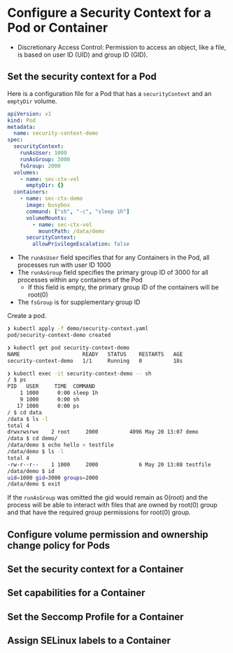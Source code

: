 # Configure a Security Context for a Pod or Container

- Discretionary Access Control: Permission to access an object, like a file, is based on user ID (UID) and group ID (GID).

## Set the security context for a Pod

Here is a configuration file for a Pod that has a `securityContext` and an `emptyDir` volume.

```YAML
apiVersion: v1
kind: Pod
metadata:
  name: security-context-demo
spec:
  securityContext:
    runAsUser: 1000
    runAsGroup: 3000
    fsGroup: 2000
  volumes:
    - name: sec-ctx-vol
      emptyDir: {}
  containers:
    - name: sec-ctx-demo
      image: busybox
      command: ["sh", "-c", "sleep 1h"]
      volumeMounts:
        - name: sec-ctx-vol
          mountPath: /data/demo
      securityContext:
        allowPrivilegeEscalation: false
```

- The `runAsUser` field specifies that for any Containers in the Pod, all processes run with user ID 1000
- The `runAsGroup` field specifies the primary group ID of 3000 for all processes within any containers of the Pod
  - If this field is empty, the primary group ID of the containers will be root(0)
- The `fsGroup` is for supplementary group ID

Create a pod.

```bash
❯ kubectl apply -f demo/security-context.yaml
pod/security-context-demo created

❯ kubectl get pod security-context-demo
NAME                    READY   STATUS    RESTARTS   AGE
security-context-demo   1/1     Running   0          18s

❯ kubectl exec -it security-context-demo -- sh
/ $ ps
PID   USER     TIME  COMMAND
    1 1000      0:00 sleep 1h
    9 1000      0:00 sh
   17 1000      0:00 ps
/ $ cd data
/data $ ls -l
total 4
drwxrwsrwx    2 root     2000          4096 May 20 13:07 demo
/data $ cd demo/
/data/demo $ echo hello > testfile
/data/demo $ ls -l
total 4
-rw-r--r--    1 1000     2000             6 May 20 13:08 testfile
/data/demo $ id
uid=1000 gid=3000 groups=2000
/data/demo $ exit
```

If the `runAsGroup` was omitted the gid would remain as 0(root) and the process will be able to interact with files that are owned by root(0) group and that have the required group permissions for root(0) group.

## Configure volume permission and ownership change policy for Pods

## Set the security context for a Container

## Set capabilities for a Container

## Set the Seccomp Profile for a Container

## Assign SELinux labels to a Container
